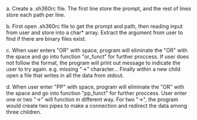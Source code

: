 a. Create a .sh360rc file. The first line store the prompt, and the rest of lines store each path per line.

b. First open .sh360rc file to get the prompt and path, then reading input from user and store into a char* array. Extract the argument from user to find if there are binary files exist.

c. When user enters "OR" with space, program will eliminate the "OR" with the space and go into function "or_funct" for further proccess. If user does not follow the format, the program will print out message to indicate the user to try again. e.g. missing "->" character... Finally within a new child open a file that writes in all the data from stdout.

d. When user enter "PP" with space, program will eliminate the "OR" with the space and go into function "pp_funct" for further proccess. User enter one or two "->" will function in different way. For two "->", the program would create two pipes to make a connection and redirect the data among three children.